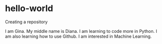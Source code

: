 # hello-world
Creating a repository

I am Gina. 
My middle name is Diana. 
I am learning to code more in Python. I am also learning how to use Github. I am interested in Machine Learning.
